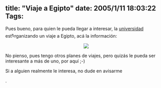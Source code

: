 title: "Viaje a Egipto"
date: 2005/1/11 18:03:22
Tags: 
---
<p>Pues bueno, para quien le pueda llegar a interesar, la <a href="http://www.uia.mx">universidad</a> estᠯrganizando un viaje a Egipto, acá la información:</p>
<p align="center">
<a href="http://www.damog.net/files/pics/viaje-egipto.jpg"><img src="http://www.damog.net/files/pics/viaje-egipto-thumb.jpg"/></a>
</p>
<p>No pienso, pues tengo otros planes de viajes, pero quizás le pueda ser interesante a más de uno, por aquí ;-)</p>
<p>Si a alguien realmente le interesa, no dude en avisarme</p>
<p>.<br/><br/></p>
